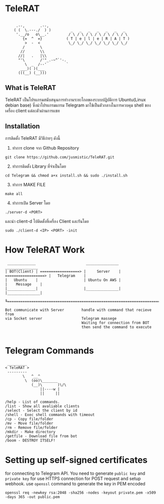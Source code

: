 # TeleRAT
```
    
     .--,       .--,     
    ( (  \.---./  ) )         _   _   _   _   _   _   _  
     '.__/o   o\__.'         / \ / \ / \ / \ / \ / \ / \ 
        {=  ^  =}           ( T | e | l | e | R | A | T )
         >  -  <             \_/ \_/ \_/ \_/ \_/ \_/ \_/          
        /       \
       //       \\
      //|   .   |\\
      "'\       /'"_.-~^`'-.
         \  _  /--'         `
       ___)( )(___
      (((__) (__)))    
```
## What is TeleRAT
TeleRAT เป็นโปรแกรมสนับสนุนการทำงานระยะไกลของระบบปฎิบัติการ Ubuntu(Linux debian base) ซึ่งนำโปรแกรมแกรม Telegram มาใช้เป็นตัวกลางในการควบคุม shell ของเครื่อง client แต่ละตัวผ่านการแชท

## Installation
การติดตั้ง TeleRAT มีวิธีง่ายๆ ดังนี้
1. ทำการ clone จาก Github Repository
```
git clone https://github.com/jusmistic/TeleRAT.git
```

2. ทำการติดตั้ง Library ที่จำเป็นโดย 
```
cd Telegram && chmod a+x install.sh && sudo ./install.sh
```

3. ทำการ MAKE FILE
```
make all
```
4. ทำการเปิด Server โดย
```
./server-d <PORT>
```
และนำ client-d ไปติดตั้งที่เครื่อง Client และรันโดย
```
sudo ./client-d <IP> <PORT> -init
```

# How TeleRAT Work
```
 _____________                       _______________                       _______________
| BOT(Client) | ==================> |     Server    | ==================> |   Telegram    |
|   Ubuntu    |                     | Ubuntu On AWS |                     |    Message    | 
|_____________|                     |_______________|                     |_______________|
       ╚===========================================================================╝

Bot communicate with Server        handle with command that recieve from
via Socket server                  Telegram massege 
                                   Waiting for connection from BOT
                                   then send the command to execute


```

# Telegram Commands
```
 _________
< TeleRAT >
 ---------
        \   ^__^
         \  (oo)\_______
            (__)\       )\/\
                ||----w |
                ||     ||

/help - List of commands.
/list - Show all avaliable clients
/select - Select the client by id
/shell - Exec shell commands with timeout
/cp - Copy file/folder
/mv - Move file/folder
/rm - Remove file/folder
/mkdir - Make directory
/getfile - Download file from bot
/boom - DESTROY ITSELF!
```

# Setting up self-signed certificates

for connecting to Telegram API. You need to generate `public key` and `private key` for use HTTPS connection for POST request and setup webhook. use `openssl` command to generate the key in PEM encoded

```
openssl req -newkey rsa:2048 -sha256 -nodes -keyout private.pem -x509 -days 365 -out public.pem
```
